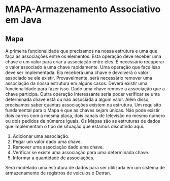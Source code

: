 # MAPA-Armazenamento Associativo em Java

## Mapa

A primeira funcionalidade que precisamos na nossa estrutura e uma que faça as associações entre os
elementos. Esta operação deve receber uma chave e um valor para criar a associação entre eles.
É necessário recuperar o valor associado a uma chave rapidamente. Uma operação que faça isso deve ser
implementada. Ela receberá uma chave e devolverá o valor associado se ele existir.
Provavelmente, será necessário remover uma associação da nossa estrutura em alguns casos. Deverá
existir uma funcionalidade para fazer isso. Dado uma chave remove a associação que a chave participa.
Outra operação interessante seria poder verificar se uma determinada chave está ou não associada a algum
valor.
Além disso, precisamos saber quantas associações existem na estrutura.
Um requisito fundamental para o Mapa é que as chaves sejam únicas. Não pode existir dois carros com a
mesma placa, dois canais de televisão no mesmo número ou dois pedidos de números iguais.
Os Mapas são as estruturas de dados que implementam o tipo de situação que estamos discutindo aqui.

1) Adicionar uma associação.
2) Pegar um valor dado uma chave.
3) Remover uma associação dado uma chave.
4) Verificar se existe uma associação para uma determinada chave.
5) Informar a quantidade de associações.

Será modelado uma estrutura de dados para ser utilizada em um sistema de armazenamento de registros de veículos o Detran.
